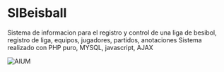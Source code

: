 # SIBeisball
Sistema de informacion para el registro y control de una liga de besibol, registro de liga, equipos, jugadores, partidos, anotaciones
Sistema realizado con PHP puro, MYSQL, javascript, AJAX

![AIUM](https://user-images.githubusercontent.com/20869495/60477016-bc786d80-9c4b-11e9-8a98-9d3cb3fe42a6.png)

